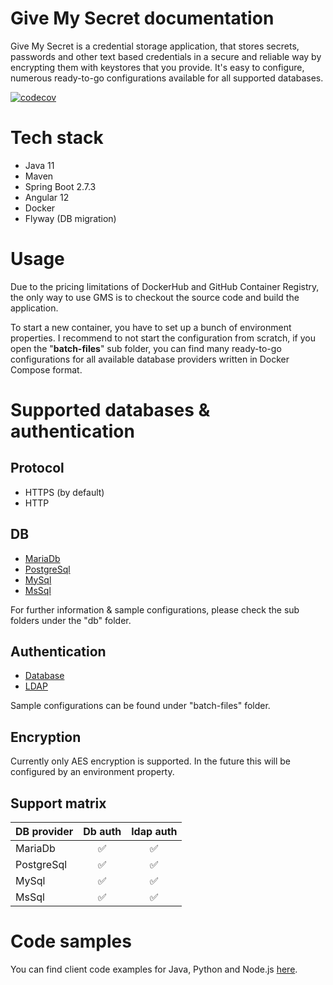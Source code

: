 # Give My Secret documentation

Give My Secret is a credential storage application, that stores secrets, passwords and other text based credentials in a secure and reliable way by encrypting them with keystores that you provide. It's easy to configure, numerous ready-to-go configurations available for all supported databases.

[![codecov](https://codecov.io/gh/szrnka-peter/give-my-secret/branch/main/graph/badge.svg)](https://codecov.io/gh/szrnka-peter/give-my-secret)

# Tech stack

- Java 11
- Maven
- Spring Boot 2.7.3
- Angular 12
- Docker
- Flyway (DB migration)

# Usage

Due to the pricing limitations of DockerHub and GitHub Container Registry, the only way to use GMS is to checkout the source code and build the application.

To start a new container, you have to set up a bunch of environment properties. I recommend to not start the configuration from scratch, if you open the "**batch-files**" sub folder, you can find many ready-to-go configurations for all available database providers written in Docker Compose format.

# Supported databases & authentication

## Protocol

- HTTPS (by default)
- HTTP

## DB

- [MariaDb](db/mariadb/README.md)
- [PostgreSql](db/postgresql/README.md)
- [MySql](db/mysql/README.md)
- [MsSql](db/mssql/README.md)

For further information & sample configurations, please check the sub folders under the "db" folder.

## Authentication

- [Database](batch-files/db-authentication)
- [LDAP](batch-files/ldap-authentication)

Sample configurations can be found under "batch-files" folder.

## Encryption

Currently only AES encryption is supported.  In the future this will be configured by an environment property.

## Support matrix

| DB provider |      Db auth       |     ldap auth      |
| ----------- | :----------------: | :----------------: |
| MariaDb     | :white_check_mark: | :white_check_mark: |
| PostgreSql  | :white_check_mark: | :white_check_mark: |
| MySql       | :white_check_mark: | :white_check_mark: |
| MsSql       | :white_check_mark: | :white_check_mark: |

# Code samples

You can find client code examples for Java, Python and Node.js [here](client-samples/README.md).
